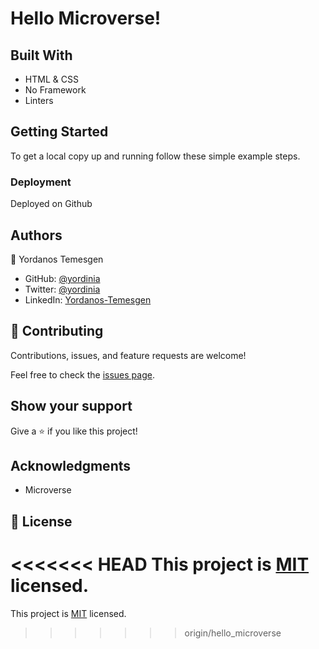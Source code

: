 # Hello Microverse!

## Built With

- HTML & CSS
- No Framework
- Linters

## Getting Started

To get a local copy up and running follow these simple example steps.

### Deployment

Deployed on Github

## Authors

👤 Yordanos Temesgen

- GitHub: [@yordinia](https://github.com/yordinia)
- Twitter: [@yordinia](https://twitter.com/yordinia)
- LinkedIn: [Yordanos-Temesgen](https://linkedin.com/in/yordanos-temesgen-251b6a202
)

## 🤝 Contributing

Contributions, issues, and feature requests are welcome!

Feel free to check the [issues page](../../issues/).

## Show your support

Give a ⭐️ if you like this project!

## Acknowledgments

- Microverse

## 📝 License

<<<<<<< HEAD
This project is [MIT](./LICENSE) licensed.
=======
This project is [MIT](./LICENSE) licensed.
>>>>>>> origin/hello_microverse
